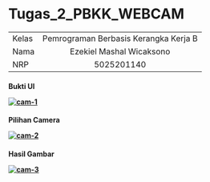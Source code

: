 # Tugas_2_PBKK_WEBCAM
| | |
| :--- | :---: |
| Kelas | Pemrograman Berbasis Kerangka Kerja B |
| Nama | Ezekiel Mashal Wicaksono |
| NRP | 5025201140 |
<h4> Bukti UI

<a href="https://ibb.co/3TSn8Bs"><img src="https://i.ibb.co/j83Sxg5/cam-1.png" alt="cam-1" border="0"></a>
<h4> Pilihan Camera

<a href="https://imgbb.com/"><img src="https://i.ibb.co/0hLNL7x/cam-2.png" alt="cam-2" border="0"></a>
<h4> Hasil Gambar

<a href="https://imgbb.com/"><img src="https://i.ibb.co/MV6pQ3M/cam-3.png" alt="cam-3" border="0"></a>